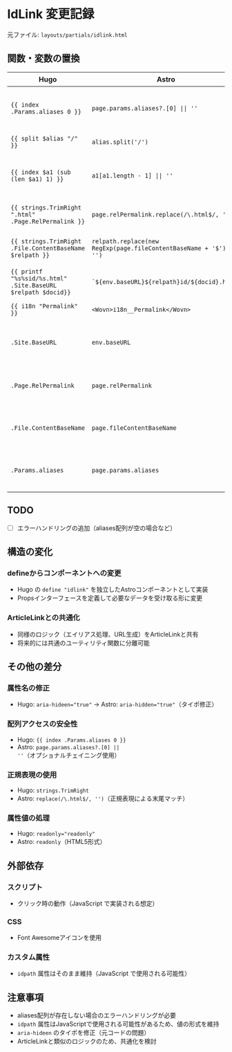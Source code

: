 # IdLink 変更記録

元ファイル: `layouts/partials/idlink.html`

## 関数・変数の置換

| Hugo | Astro | 備考 |
| ---- | ----- | ---- |
| `{{ index .Params.aliases 0 }}` | `page.params.aliases?.[0] \|\| ''` | 配列の最初の要素取得 |
| `{{ split $alias "/" }}` | `alias.split('/')` | 文字列分割 |
| `{{ index $a1 (sub (len $a1) 1) }}` | `a1[a1.length - 1] \|\| ''` | 配列の最後の要素取得 |
| `{{ strings.TrimRight ".html" .Page.RelPermalink }}` | `page.relPermalink.replace(/\.html$/, '')` | 文字列の末尾削除 |
| `{{ strings.TrimRight .File.ContentBaseName $relpath }}` | `relpath.replace(new RegExp(page.fileContentBaseName + '$'), '')` | 文字列の末尾削除 |
| `{{ printf "%s%sid/%s.html" .Site.BaseURL $relpath $docid}}` | `` `${env.baseURL}${relpath}id/${docid}.html` `` | 文字列テンプレート |
| `{{ i18n "Permalink" }}` | `<Wovn>i18n__Permalink</Wovn>` | WOVN対応 |
| `.Site.BaseURL` | `env.baseURL` | envプロパティに集約 |
| `.Page.RelPermalink` | `page.relPermalink` | pageプロパティに集約 |
| `.File.ContentBaseName` | `page.fileContentBaseName` | pageプロパティに集約 |
| `.Params.aliases` | `page.params.aliases` | pageプロパティに集約 |

## TODO

- [ ] エラーハンドリングの追加（aliases配列が空の場合など）

## 構造の変化

### defineからコンポーネントへの変更

- Hugo の `define "idlink"` を独立したAstroコンポーネントとして実装
- Propsインターフェースを定義して必要なデータを受け取る形に変更

### ArticleLinkとの共通化

- 同様のロジック（エイリアス処理、URL生成）をArticleLinkと共有
- 将来的には共通のユーティリティ関数に分離可能

## その他の差分

### 属性名の修正

- Hugo: `aria-hideen="true"` → Astro: `aria-hidden="true"`（タイポ修正）

### 配列アクセスの安全性

- Hugo: `{{ index .Params.aliases 0 }}`
- Astro: `page.params.aliases?.[0] || ''`（オプショナルチェイニング使用）

### 正規表現の使用

- Hugo: `strings.TrimRight`
- Astro: `replace(/\.html$/, '')`（正規表現による末尾マッチ）

### 属性値の処理

- Hugo: `readonly="readonly"`
- Astro: `readonly`（HTML5形式）

## 外部依存

### スクリプト

- クリック時の動作（JavaScript で実装される想定）

### CSS

- Font Awesomeアイコンを使用

### カスタム属性

- `idpath` 属性はそのまま維持（JavaScript で使用される可能性）

## 注意事項

- aliases配列が存在しない場合のエラーハンドリングが必要
- `idpath` 属性はJavaScriptで使用される可能性があるため、値の形式を維持
- `aria-hideen` のタイポを修正（元コードの問題）
- ArticleLinkと類似のロジックのため、共通化を検討